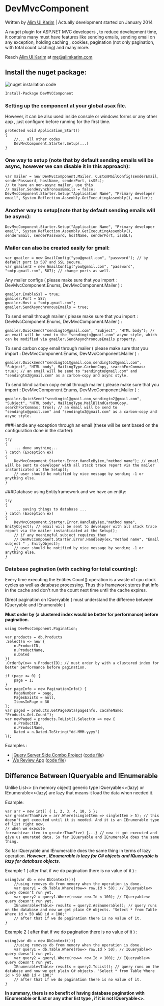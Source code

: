 # DevMvcComponent #

Written by [Alim Ul Karim](https://github.com/aukgit "Alim Ul Karim (Github account)") | Actually development started on January 2014

A nuget plugin for ASP.NET MVC developers , to reduce development time, it contains many must have features like sending emails, sending email on any exception, holding caching , cookies, pagination (not only pagination, with total count caching) and many more.

Reach [Alim Ul Karim](https://github.com/aukgit "Alim Ul Karim (Github account)") at [me@alimkarim.com](me@alimkarim.com "email alim ul karim")

## Install the nuget package:
![nuget installation code](https://raw.githubusercontent.com/aukgit/DevMVCComponent/001b38c94e354037c37e3eac3ee1603da4dd5cde/Images/nuget.png)

    Install-Package DevMVCComponent

### Setting up the component at your global asax file. 

However, it can be also used inside console or windows forms or any other app , just configure before running for the first time.

    protected void Application_Start()
    {
	   	//... all other codes
	    DevMvcComponent.Starter.Setup(...)
    }
   

### One way to setup (note that by default sending emails will be async, however we can disable it in this approach):

    var mailer = new DevMvcComponent.Mailer. CustomMailConfig(senderEmail, senderPassword, hostName, senderPort, isSSL);
	// to have an non-async mailer, use this
	// mailer.SendAsynchronousEmails = false;
    DevMvcComponent.Starter.Setup("Application Name", "Primary developer email", System.Reflection.Assembly.GetExecutingAssembly(), mailer);

### Another way to setup(note that by default sending emails will be async):

    DevMvcComponent.Starter.Setup("Application Name", "Primary developer email", System.Reflection.Assembly.GetExecutingAssembly(), senderEmail, senderPassword, hostName, senderPort, isSSL);

### Mailer can also be created easily for gmail:

    var gmailer = new GmailConfig("you@gmail.com", "password"); // by default port is 587 and SSL secure.
    var gmailer2 = new GmailConfig("you@gmail.com", "password", "smtp.gmail.com", 587); // change ports as well.

Any mailer configs ( please make sure that you import : DevMvcComponent.Enums, DevMvcComponent.Mailer ) :

    gmailer.EnableSsl = true;
    gmailer.Port = 587;
    gmailer.Host = "smtp.gmail.com";
    gmailer.SendAsynchronousEmails = true;

To send email through mailer ( please make sure that you import : DevMvcComponent.Enums, DevMvcComponent.Mailer ) :
    
    gmailer.QuickSend("sendingto@gmail.com", "Subject", "HTML body"); // an email will be send to the "sendingto@gmail.com" async style, which can be modified via gmailer.SendAsynchronousEmails property.

To send carbon copy email through mailer ( please make sure that you import : DevMvcComponent.Enums, DevMvcComponent.Mailer ) :
    
    gmailer.QuickSend("sendingto1@gmail.com,sendingto2@gmail.com", "Subject", "HTML body", MailingType.CarbonCopy, searchForCommas: true); // an email will be send to "sendingto@gmail.com" and "sendingto2@gmail.com" as a carbon-copy and async style.
To send blind carbon copy email through mailer ( please make sure that you import : DevMvcComponent.Enums, DevMvcComponent.Mailer ) :
    
    gmailer.QuickSend("sendingto1@gmail.com,sendingto2@gmail.com", "Subject", "HTML body", MailingType.MailBlindCarbonCopy, searchForCommas: true); // an email will be send to "sendingto@gmail.com" and "sendingto2@gmail.com" as a carbon-copy and async style.

###Handle any exception through an email (these will be sent based on the configuration done in the starter):

    try
    {
    	... done anything...
    } catch (Exception ex)
    {
    	DevMvcComponent.Starter.Error.HandleBy(ex,"method name"); // email will be sent to developer with all stack trace report via the mailer instanticated at the Setup();
		// user should be notified by nice message by sending -1 or anything else.
    }   
###Database using Entityframework and we have an entity:

    try
    {
    	... saving things to database ...
    } catch (Exception ex)
    {
    	DevMvcComponent.Starter.Error.HandleBy(ex,"method name", EnityObject); // email will be sent to developer with all stack trace report via the mailer instanticated at the Setup();
		// if any meaningful subject requires then 
    	// DevMvcComponent.Starter.Error.HandleBy(ex,"method name", "Email subject " , EnityObject); 
		// user should be notified by nice message by sending -1 or anything else.
    }   

### Database pagination (with caching for total counting):

Every time executing the Entities.Count() operation is a waste of cpu clock cycles as well as database processing. Thus this framework stores that info in the cache and don't run the count next time until the cache expires.

Direct pagination on IQueryable ( must understand the differene between IQueryable and IEnumerable )

**Must order by (a clustered index would be better for performance) before pagination.**

	using DevMvcComponent.Pagination;

    var products = db.Products
    .Select(n => new {
        n.ProductID,
        n.ProductName,
        n.Dated
    })
    .OrderBy(n=> n.ProductID); // must order by with a clustered index for better performance before pagination.

	if (page <= 0) {
	    page = 1;
	}
	var pageInfo = new PaginationInfo() {
	    PageNumber = page,
	    PagesExists = null,
	    ItemsInPage = 30
	};
	var paged = products.GetPageData(pageInfo, cacaheName: "Products.Get.Count");
	var newPaged = products.ToList().Select(n => new {
	    n.ProductID,
	    n.ProductName,
	    Dated = n.Dated.ToString("dd-MMM-yyyy")
	});

Examples : 

- [jQuery Server Side Combo Project](http://bit.ly/1OnTnyW)   ([code file](http://bit.ly/1OnTquy "Code file for pagination"))  
- [We Review App](http://bit.ly/1OnTJFM)   ([code file](http://bit.ly/1OnTI4B "Code file for pagination"))  

## Difference Between IQueryable and IEnumerable

Unlike List<> (in memory object) generic type IQueryable<>(lazy) or IEnumerable<>(lazy) are lazy that means it load the data when needed it.

Example:

	var arr = new int[] { 1, 2, 3, 4, 10, 5 };
    var greaterThanFive = arr.Where(singleItem => singleItem > 5); // this doesn't get executed until it is needed. And it is an IEnumerable type of list right now.
	// when we execute 
	foreach(var item in greaterThanFive) {...} // now it got executed and give us emurated data. So far IQueryable and IEnumerable does the same thing.

So far IQueryable and IEnumerable does the same thing in terms of lazy operation.
***However , IEnumerable is lazy for C# objects and IQueryable is lazy for database objects.***

Example 1 ( after that if we do pagination there is no value of it ) :	

    using(var db = new DbContext()){
    	//using removes db from memory when the operation is done.
    	var query1 = db.Table.Where(row=> row.Id > 50); // IQueryable<>  query doesn't run yet.
    	var query2 = query1.Where(row=> row.Id < 100); // IQueryable<> query doesn't run yet.
    	IEnumerable<Table> results = query2.AsEnumerable(); // query runs on the database and now we get plain C# objects. "Select * from Table Where id > 50 AND id < 100;"
    	// after that if we do pagination there is no value of it.
    }


Example 2 ( after that if we do pagination there is no value of it ) :	

    using(var db = new DbContext()){
    	//using removes db from memory when the operation is done.
    	var query1 = db.Table.Where(row=> row.Id > 50); // IQueryable<> query doesn't run yet.
    	var query2 = query1.Where(row=> row.Id < 100); // IQueryable<> query doesn't run yet.
    	IEnumerable<Table> results = query2.ToList(); // query runs on the database and now we get plain C# objects. "Select * from Table Where id > 50 AND id < 100;"
    	// after that if we do pagination there is no value of it.
    }

**In summary, there is no benefit of having database pagination with IEnumerable or IList or any other list type , if it is not IQueryable<>.**